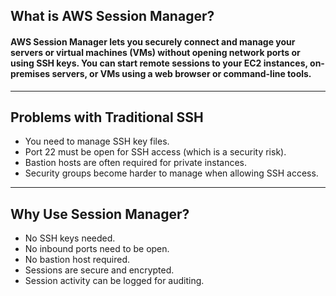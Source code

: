 ## What is AWS Session Manager?

#### AWS Session Manager lets you securely connect and manage your servers or virtual machines (VMs) without opening network ports or using SSH keys. You can start remote sessions to your EC2 instances, on-premises servers, or VMs using a web browser or command-line tools.

---
## Problems with Traditional SSH
- You need to manage SSH key files.
- Port 22 must be open for SSH access (which is a security risk).
- Bastion hosts are often required for private instances.
- Security groups become harder to manage when allowing SSH access.

---
## Why Use Session Manager?
- No SSH keys needed.
- No inbound ports need to be open.
- No bastion host required.
- Sessions are secure and encrypted.
- Session activity can be logged for auditing.
